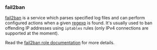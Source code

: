 ### fail2ban

[fail2ban](https://www.fail2ban.org/) is a service which parses
specified log files and can perform configured actions when a given
[regexp](https://en.wikipedia.org/wiki/Regular_expression) is found.
It's usually used to ban offending IP addresses using `iptables` rules
(only IPv4 connections are supported at the moment).

Read the [fail2ban role documentation](https://docs.debops.org/en/HEAD/ansible/roles/fail2ban/) for more details.
